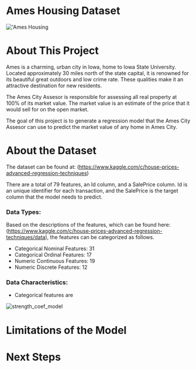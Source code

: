 # Ames Housing Dataset

!['Ames Housing](https://storage.googleapis.com/kaggle-media/competitions/House%20Prices/kaggle_5407_media_housesbanner.png)

# About This Project

Ames is a charming, urban city in Iowa, home to Iowa State University. Located approximately 30 miles north of the state capital, it is renowned for its beautiful great outdoors and low crime rate. These qualities make it an attractive destination for new residents. 

The Ames City Assesor is responsible for assessing all real property at 100% of its market value. The market value is an estimate of the price that it would sell for on the open market. 

The goal of this project is to generate a regression model that the Ames City Assesor can use to predict the market value of any home in Ames City. 

# About the Dataset

The dataset can be found at: (https://www.kaggle.com/c/house-prices-advanced-regression-techniques)

There are a total of 79 features, an Id column, and a SalePrice column. Id is an unique identifier for each transaction, and the SalePrice is the target column that the model needs to predict.

### Data Types:

Based on the descriptions of the features, which can be found here: (https://www.kaggle.com/c/house-prices-advanced-regression-techniques/data), the features can be categorized as follows. 

- Categorical Nominal Features: 31
- Categorical Ordinal Features: 17
- Numeric Continuous Features: 19
- Numeric Discrete Features: 12

### Data Characteristics:

- Categorical features are 


![strength_coef_model](https://github.com/user-attachments/assets/65ce82e7-3280-4739-bb72-216fb7bf17d4)

# Limitations of the Model

# Next Steps
